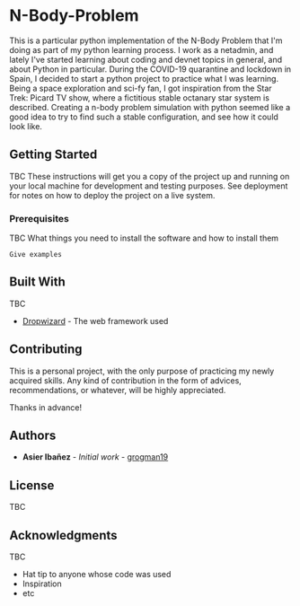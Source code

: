 # N-Body-Problem

This is a particular python implementation of the N-Body Problem that I'm doing as part of my python learning process. I work as a netadmin, and lately I've started learning about coding and devnet topics in general, and about Python in particular. During the COVID-19 quarantine and lockdown in Spain, I decided to start a python project to practice what I was learning. Being a space exploration and sci-fy fan, I got inspiration from the Star Trek: Picard TV show, where a fictitious stable octanary star system is described. Creating a n-body problem simulation with python seemed like a good idea to try to find such a stable configuration, and see how it could look like.

## Getting Started

TBC 
These instructions will get you a copy of the project up and running on your local machine for development and testing purposes. See deployment for notes on how to deploy the project on a live system.

### Prerequisites

TBC 
What things you need to install the software and how to install them

```
Give examples
```


## Built With

TBC
* [Dropwizard](http://www.dropwizard.io/1.0.2/docs/) - The web framework used


## Contributing

This is a personal project, with the only purpose of practicing my newly acquired skills. Any kind of contribution in the form of advices, recommendations, or whatever, will be highly appreciated.

Thanks in advance!

## Authors

* **Asier Ibañez** - *Initial work* - [grogman19](https://github.com/grogman19)

## License

TBC 

## Acknowledgments

TBC 
* Hat tip to anyone whose code was used
* Inspiration
* etc
